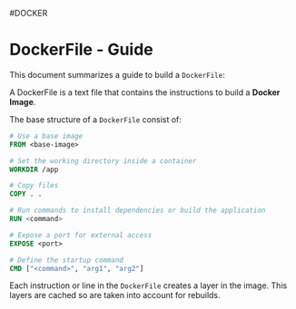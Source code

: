#DOCKER 

# DockerFile - Guide

This document summarizes a guide to build a `DockerFile`:

A DockerFile is a text file that contains the instructions to build a **Docker Image**. 

The base structure of a `DockerFile` consist of: 
```DockerFile
# Use a base image
FROM <base-image>

# Set the working directory inside a container
WORKDIR /app

# Copy files
COPY . . 

# Run commands to install dependencies or build the application
RUN <command>

# Expose a port for external access
EXPOSE <port>

# Define the startup command
CMD ["<command>", "arg1", "arg2"]
```

Each instruction or line in the `DockerFile` creates a layer in the image. This layers are cached so are taken into account for rebuilds. 